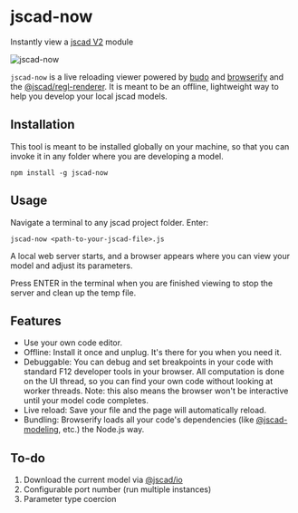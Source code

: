 # jscad-now
Instantly view a [jscad V2](https://github.com/jscad/OpenJSCAD.org/tree/V2) module

![jscad-now](https://user-images.githubusercontent.com/11507384/108975383-494f1680-763b-11eb-90b9-ec7ff6665921.gif)

`jscad-now` is a live reloading viewer powered by [budo](https://www.npmjs.com/package/budo) and [browserify](https://www.npmjs.com/package/browserify) and the [@jscad/regl-renderer](https://www.npmjs.com/package/@jscad/regl-renderer). It is meant to be an offline, lightweight way to help you develop your local jscad models.

## Installation
This tool is meant to be installed globally on your machine, so that you can invoke it in any folder where you are developing a model.
```
npm install -g jscad-now
```

## Usage
Navigate a terminal to any jscad project folder.
Enter: 
```
jscad-now <path-to-your-jscad-file>.js
```

A local web server starts, and a browser appears where you can view your model and adjust its parameters.

Press ENTER in the terminal when you are finished viewing to stop the server and clean up the temp file.

## Features
* Use your own code editor.
* Offline: Install it once and unplug. It's there for you when you need it.
* Debuggable: You can debug and set breakpoints in your code with standard F12 developer tools in your browser. All computation is done on the UI thread, so you can find your own code without looking at worker threads. Note: this also means the browser won't be interactive until your model code completes.
* Live reload: Save your file and the page will automatically reload.
* Bundling: Browserify loads all your code's dependencies (like [@jscad-modeling](https://www.npmjs.com/package/@jscad/modeling), etc.) the Node.js way.

## To-do
1. Download the current model via [@jscad/io](https://www.npmjs.com/package/@jscad/io)
1. Configurable port number (run multiple instances)
1. Parameter type coercion
